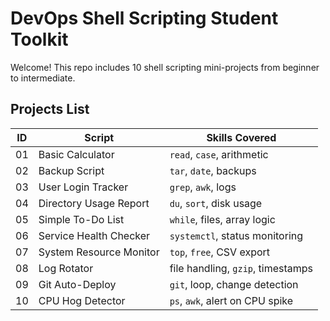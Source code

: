 # DevOps Shell Scripting Student Toolkit

Welcome! This repo includes 10 shell scripting mini-projects from beginner to intermediate.

## Projects List

| ID | Script                      | Skills Covered                          |
|----|-----------------------------|-----------------------------------------|
| 01 | Basic Calculator            | `read`, `case`, arithmetic              |
| 02 | Backup Script               | `tar`, `date`, backups                  |
| 03 | User Login Tracker          | `grep`, `awk`, logs                     |
| 04 | Directory Usage Report      | `du`, `sort`, disk usage                |
| 05 | Simple To-Do List           | `while`, files, array logic             |
| 06 | Service Health Checker      | `systemctl`, status monitoring          |
| 07 | System Resource Monitor     | `top`, `free`, CSV export               |
| 08 | Log Rotator                 | file handling, `gzip`, timestamps       |
| 09 | Git Auto-Deploy             | `git`, loop, change detection           |
| 10 | CPU Hog Detector            | `ps`, `awk`, alert on CPU spike         |


